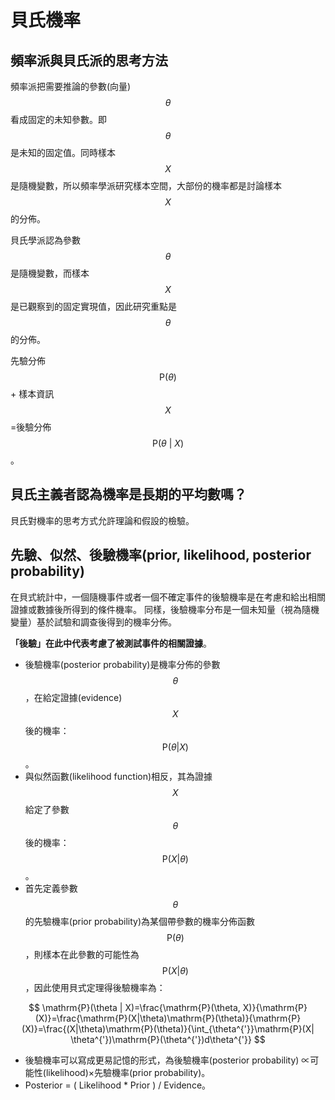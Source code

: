 # 貝氏機率

## 頻率派與貝氏派的思考方法

頻率派把需要推論的參數(向量)$$\theta$$看成固定的未知參數。即$$\theta$$是未知的固定值。同時樣本$$X$$是隨機變數，所以頻率學派研究樣本空間，大部份的機率都是討論樣本$$X$$的分佈。

貝氏學派認為參數$$\theta$$是隨機變數，而樣本$$X$$是已觀察到的固定實現值，因此研究重點是$$\theta$$的分佈。

先驗分佈$$\mathrm{P}(\theta)$$+ 樣本資訊$$X$$=後驗分佈$$\mathrm{P}(\theta~|~X)$$。

## 貝氏主義者認為機率是長期的平均數嗎？

貝氏對機率的思考方式允許理論和假設的檢驗。

## 先驗、似然、後驗機率(prior, likelihood, posterior probability)

在貝式統計中，一個隨機事件或者一個不確定事件的後驗機率是在考慮和給出相關證據或數據後所得到的條件機率。同樣，後驗機率分布是一個未知量（視為隨機變量）基於試驗和調查後得到的機率分佈。

**「後驗」在此中代表考慮了被測試事件的相關證據**。

* 後驗機率(posterior probability)是機率分佈的參數$$\theta$$，在給定證據(evidence) $$X$$後的機率：$$\mathrm{P}(\theta \vert X)$$。
* 與似然函數(likelihood function)相反，其為證據$$X$$給定了參數$$\theta$$後的機率：$$\mathrm{P}(X \vert \theta)$$。
* 首先定義參數$$\theta$$的先驗機率(prior probability)為某個帶參數的機率分佈函數$$\mathrm{P}(\theta)$$，則樣本在此參數的可能性為$$\mathrm{P}(X|\theta)$$，因此使用貝式定理得後驗機率為：

$$
\mathrm{P}(\theta | X)=\frac{\mathrm{P}(\theta, X)}{\mathrm{P}(X)}=\frac{\mathrm{P}(X|\theta)\mathrm{P}(\theta)}{\mathrm{P}(X)}=\frac{(X|\theta)\mathrm{P}(\theta)}{\int_{\theta^{'}}\mathrm{P}(X| \theta^{'})\mathrm{P}(\theta^{'})d\theta^{'}}
$$

* 後驗機率可以寫成更易記憶的形式，為後驗機率(posterior probability) ∝可能性(likelihood)×先驗機率(prior probability)。
* Posterior = ( Likelihood \* Prior ) /  Evidence。
